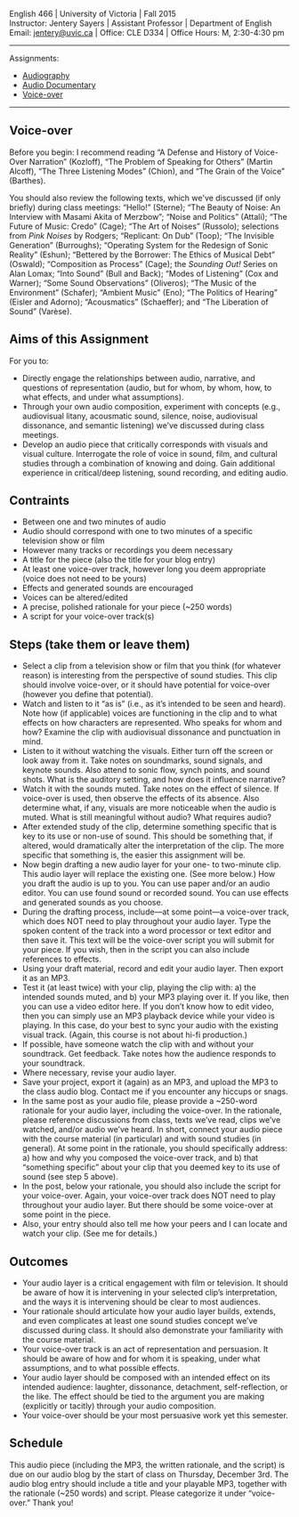 English 466 | University of Victoria | Fall 2015   
Instructor: Jentery Sayers | Assistant Professor | Department of English   
Email: jentery@uvic.ca | Office: CLE D334 | Office Hours: M, 2:30-4:30 pm    

***

Assignments: 

* [Audiography](#audiography)  
* [Audio Documentary](#audio-documentary)
* [Voice-over](#voice-over)

***

## Voice-over

Before you begin: I recommend reading “A Defense and History of Voice-Over Narration” (Kozloff), “The Problem of Speaking for Others” (Martìn Alcoff), “The Three Listening Modes” (Chion), and “The Grain of the Voice” (Barthes).

You should also review the following texts, which we've discussed (if only briefly) during class meetings: “Hello!” (Sterne); “The Beauty of Noise: An Interview with Masami Akita of Merzbow”; “Noise and Politics” (Attali); “The Future of Music: Credo” (Cage); “The Art of Noises” (Russolo); selections from *Pink Noises* by Rodgers; “Replicant: On Dub” (Toop); “The Invisible Generation” (Burroughs); “Operating System for the Redesign of Sonic Reality” (Eshun); “Bettered by the Borrower: The Ethics of Musical Debt” (Oswald); “Composition as Process” (Cage); the *Sounding Out!* Series on Alan Lomax; “Into Sound” (Bull and Back); “Modes of Listening” (Cox and Warner); “Some Sound Observations” (Oliveros); “The Music of the Environment” (Schafer); “Ambient Music” (Eno); “The Politics of Hearing” (Eisler and Adorno); “Acousmatics” (Schaeffer); and “The Liberation of Sound” (Varèse).

## Aims of this Assignment 

For you to:

* Directly engage the relationships between audio, narrative, and questions of representation (audio, but for whom, by whom, how, to what effects, and under what assumptions).
* Through your own audio composition, experiment with concepts (e.g., audiovisual litany, acousmatic sound, silence, noise, audiovisual dissonance, and semantic listening) we’ve discussed during class meetings.
* Develop an audio piece that critically corresponds with visuals and visual culture.
Interrogate the role of voice in sound, film, and cultural studies through a combination of knowing and doing.
Gain additional experience in critical/deep listening, sound recording, and editing audio.

## Contraints

* Between one and two minutes of audio
* Audio should correspond with one to two minutes of a specific television show or film
* However many tracks or recordings you deem necessary
* A title for the piece (also the title for your blog entry)
* At least one voice-over track, however long you deem appropriate (voice does not need to be yours)
* Effects and generated sounds are encouraged
* Voices can be altered/edited
* A precise, polished rationale for your piece (~250 words)
* A script for your voice-over track(s)   

## Steps (take them or leave them)

* Select a clip from a television show or film that you think (for whatever reason) is interesting from the perspective of sound studies. This clip should involve voice-over, or it should have potential for voice-over (however you define that potential).
* Watch and listen to it “as is” (i.e., as it’s intended to be seen and heard). Note how (if applicable) voices are functioning in the clip and to what effects on how characters are represented. Who speaks for whom and how? Examine the clip with audiovisual dissonance and punctuation in mind.
* Listen to it without watching the visuals. Either turn off the screen or look away from it. Take notes on soundmarks, sound signals, and keynote sounds. Also attend to sonic flow, synch points, and sound shots. What is the auditory setting, and how does it influence narrative?
* Watch it with the sounds muted. Take notes on the effect of silence. If voice-over is used, then observe the effects of its absence. Also determine what, if any, visuals are more noticeable when the audio is muted. What is still meaningful without audio? What requires audio?
* After extended study of the clip, determine something specific that is key to its use or non-use of sound. This should be something that, if altered, would dramatically alter the interpretation of the clip. The more specific that something is, the easier this assignment will be.
* Now begin drafting a new audio layer for your one- to two-minute clip. This audio layer will replace the existing one. (See more below.) How you draft the audio is up to you. You can use paper and/or an audio editor. You can use found sound or recorded sound. You can use effects and generated sounds as you choose.
* During the drafting process, include—at some point—a voice-over track, which does NOT need to play throughout your audio layer. Type the spoken content of the track into a word processor or text editor and then save it. This text will be the voice-over script you will submit for your piece. If you wish, then in the script you can also include references to effects.
* Using your draft material, record and edit your audio layer. Then export it as an MP3.
* Test it (at least twice) with your clip, playing the clip with: a) the intended sounds muted, and b) your MP3 playing over it. If you like, then you can use a video editor here. If you don’t know how to edit video, then you can simply use an MP3 playback device while your video is playing. In this case, do your best to sync your audio with the existing visual track. (Again, this course is not about hi-fi production.)
* If possible, have someone watch the clip with and without your soundtrack. Get feedback. Take notes how the audience responds to your soundtrack.
* Where necessary, revise your audio layer.
* Save your project, export it (again) as an MP3, and upload the MP3 to the class audio blog. Contact me if you encounter any hiccups or snags.
* In the same post as your audio file, please provide a ~250-word rationale for your audio layer, including the voice-over. In the rationale, please reference discussions from class, texts we’ve read, clips we’ve watched, and/or audio we’ve heard. In short, connect your audio piece with the course material (in particular) and with sound studies (in general). At some point in the rationale, you should specifically address: a) how and why you composed the voice-over track, and b) that “something specific” about your clip that you deemed key to its use of sound (see step 5 above).
* In the post, below your rationale, you should also include the script for your voice-over. Again, your voice-over track does NOT need to play throughout your audio layer. But there should be some voice-over at some point in the piece.
* Also, your entry should also tell me how your peers and I can locate and watch your clip. (See me for details.)

## Outcomes  

* Your audio layer is a critical engagement with film or television. It should be aware of how it is intervening in your selected clip’s interpretation, and the ways it is intervening should be clear to most audiences.
* Your rationale should articulate how your audio layer builds, extends, and even complicates at least one sound studies concept we’ve discussed during class. It should also demonstrate your familiarity with the course material.
* Your voice-over track is an act of representation and persuasion. It should be aware of how and for whom it is speaking, under what assumptions, and to what possible effects.
* Your audio layer should be composed with an intended effect on its intended audience: laughter, dissonance, detachment, self-reflection, or the like. The effect should be tied to the argument you are making (explicitly or tacitly) through your audio composition.
* Your voice-over should be your most persuasive work yet this semester.

## Schedule 

This audio piece (including the MP3, the written rationale, and the script) is due on our audio blog by the start of class on Thursday, December 3rd. The audio blog entry should include a title and your playable MP3, together with the rationale (~250 words) and script. Please categorize it under “voice-over.” Thank you!
